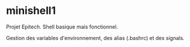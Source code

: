 # minishell1
Projet Epitech. Shell basique mais fonctionnel.

Gestion des variables d'environnement, des alias (.bashrc) et des signals.